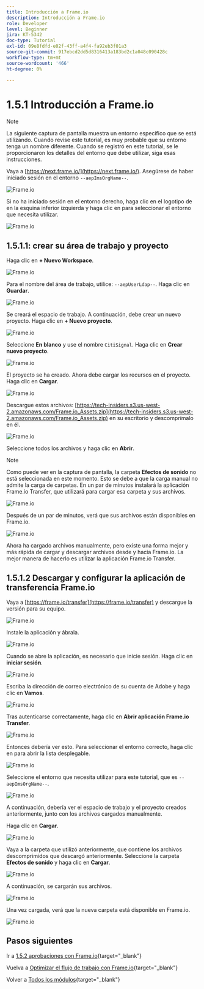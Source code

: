 ```yaml
---
title: Introducción a Frame.io
description: Introducción a Frame.io
role: Developer
level: Beginner
jira: KT-5342
doc-type: Tutorial
exl-id: 09e8fdfd-e02f-43ff-a4f4-fa92eb3f01a3
source-git-commit: 917ebcd2dd5d8316413a183bd2c1a048c090428c
workflow-type: tm+mt
source-wordcount: '466'
ht-degree: 0%

---
```


# 1.5.1 Introducción a Frame.io

>[!NOTE]
>
> La siguiente captura de pantalla muestra un entorno específico que se está utilizando. Cuando revise este tutorial, es muy probable que su entorno tenga un nombre diferente. Cuando se registró en este tutorial, se le proporcionaron los detalles del entorno que debe utilizar, siga esas instrucciones.

Vaya a [https://next.frame.io/](https://next.frame.io/). Asegúrese de haber iniciado sesión en el entorno `--aepImsOrgName--`.

![Frame.io](./images/frameio1.png)

Si no ha iniciado sesión en el entorno derecho, haga clic en el logotipo de en la esquina inferior izquierda y haga clic en para seleccionar el entorno que necesita utilizar.

![Frame.io](./images/frameio2.png)

## 1.5.1.1: crear su área de trabajo y proyecto

Haga clic en **+ Nuevo Workspace**.

![Frame.io](./images/frameio3.png)

Para el nombre del área de trabajo, utilice: `--aepUserLdap--`. Haga clic en **Guardar**.

![Frame.io](./images/frameio4.png)

Se creará el espacio de trabajo. A continuación, debe crear un nuevo proyecto. Haga clic en **+ Nuevo proyecto**.

![Frame.io](./images/frameio5.png)

Seleccione **En blanco** y use el nombre `CitiSignal`. Haga clic en **Crear nuevo proyecto**.

![Frame.io](./images/frameio6.png)

El proyecto se ha creado. Ahora debe cargar los recursos en el proyecto. Haga clic en **Cargar**.

![Frame.io](./images/frameio7.png)

Descargue estos archivos: [https://tech-insiders.s3.us-west-2.amazonaws.com/Frame.io_Assets.zip](https://tech-insiders.s3.us-west-2.amazonaws.com/Frame.io_Assets.zip) en su escritorio y descomprímalo en él.

![Frame.io](./images/frameio8.png)

Seleccione todos los archivos y haga clic en **Abrir**.

>[!NOTE]
>
>Como puede ver en la captura de pantalla, la carpeta **Efectos de sonido** no está seleccionada en este momento. Esto se debe a que la carga manual no admite la carga de carpetas. En un par de minutos instalará la aplicación Frame.io Transfer, que utilizará para cargar esa carpeta y sus archivos.

![Frame.io](./images/frameio9.png)

Después de un par de minutos, verá que sus archivos están disponibles en Frame.io.

![Frame.io](./images/frameio10.png)

Ahora ha cargado archivos manualmente, pero existe una forma mejor y más rápida de cargar y descargar archivos desde y hacia Frame.io. La mejor manera de hacerlo es utilizar la aplicación Frame.io Transfer.

## 1.5.1.2 Descargar y configurar la aplicación de transferencia Frame.io

Vaya a [https://frame.io/transfer](https://frame.io/transfer) y descargue la versión para su equipo.

![Frame.io](./images/frameio11.png)

Instale la aplicación y ábrala.

![Frame.io](./images/frameio12.png)

Cuando se abre la aplicación, es necesario que inicie sesión. Haga clic en **iniciar sesión**.

![Frame.io](./images/frameio13.png)

Escriba la dirección de correo electrónico de su cuenta de Adobe y haga clic en **Vamos**.

![Frame.io](./images/frameio14.png)

Tras autenticarse correctamente, haga clic en **Abrir aplicación Frame.io Transfer**.

![Frame.io](./images/frameio15.png)

Entonces debería ver esto. Para seleccionar el entorno correcto, haga clic en para abrir la lista desplegable.

![Frame.io](./images/frameio16.png)

Seleccione el entorno que necesita utilizar para este tutorial, que es `--aepImsOrgName--`.

![Frame.io](./images/frameio17.png)

A continuación, debería ver el espacio de trabajo y el proyecto creados anteriormente, junto con los archivos cargados manualmente.

Haga clic en **Cargar**.

![Frame.io](./images/frameio18.png)

Vaya a la carpeta que utilizó anteriormente, que contiene los archivos descomprimidos que descargó anteriormente. Seleccione la carpeta **Efectos de sonido** y haga clic en **Cargar**.

![Frame.io](./images/frameio19.png)

A continuación, se cargarán sus archivos.

![Frame.io](./images/frameio20.png)

Una vez cargada, verá que la nueva carpeta está disponible en Frame.io.

![Frame.io](./images/frameio21.png)

## Pasos siguientes

Ir a [1.5.2 aprobaciones con Frame.io](./ex2.md){target="_blank"}

Vuelva a [Optimizar el flujo de trabajo con Frame.io](./frameio.md){target="_blank"}

Volver a [Todos los módulos](./../../../overview.md){target="_blank"}
